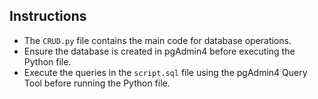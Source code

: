 ## Instructions

- The `CRUD.py` file contains the main code for database operations.
- Ensure the database  is created in pgAdmin4 before executing the Python file.
- Execute the queries in the `script.sql` file using the pgAdmin4 Query Tool before running the Python file.
